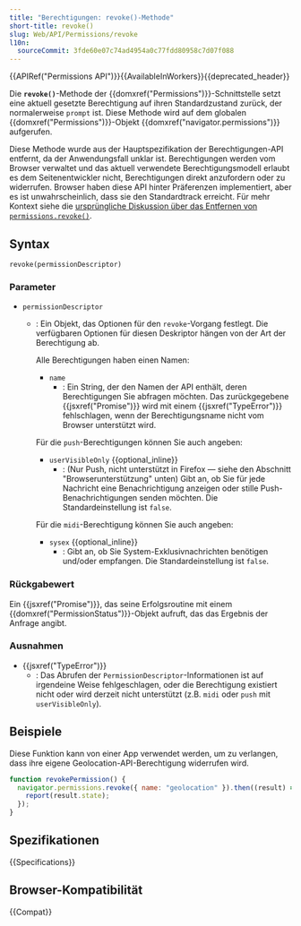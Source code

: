 ```yaml
---
title: "Berechtigungen: revoke()-Methode"
short-title: revoke()
slug: Web/API/Permissions/revoke
l10n:
  sourceCommit: 3fde60e07c74ad4954a0c77fdd80958c7d07f088
---
```


{{APIRef("Permissions API")}}{{AvailableInWorkers}}{{deprecated_header}}

Die **`revoke()`**-Methode der {{domxref("Permissions")}}-Schnittstelle setzt eine aktuell gesetzte Berechtigung auf ihren Standardzustand zurück, der normalerweise `prompt` ist. Diese Methode wird auf dem globalen {{domxref("Permissions")}}-Objekt {{domxref("navigator.permissions")}} aufgerufen.

Diese Methode wurde aus der Hauptspezifikation der Berechtigungen-API entfernt, da der Anwendungsfall unklar ist. Berechtigungen werden vom Browser verwaltet und das aktuell verwendete Berechtigungsmodell erlaubt es dem Seitenentwickler nicht, Berechtigungen direkt anzufordern oder zu widerrufen. Browser haben diese API hinter Präferenzen implementiert, aber es ist unwahrscheinlich, dass sie den Standardtrack erreicht. Für mehr Kontext siehe die [ursprüngliche Diskussion über das Entfernen von `permissions.revoke()`](https://github.com/w3c/permissions/issues/46).

## Syntax

```js-nolint
revoke(permissionDescriptor)
```

### Parameter

- `permissionDescriptor`

  - : Ein Objekt, das Optionen für den `revoke`-Vorgang festlegt. Die verfügbaren Optionen für diesen Deskriptor hängen von der Art der Berechtigung ab.

    Alle Berechtigungen haben einen Namen:

    - `name`
      - : Ein String, der den Namen der API enthält, deren Berechtigungen Sie abfragen möchten. Das zurückgegebene {{jsxref("Promise")}} wird mit einem {{jsxref("TypeError")}} fehlschlagen, wenn der Berechtigungsname nicht vom Browser unterstützt wird.

    Für die `push`-Berechtigungen können Sie auch angeben:

    - `userVisibleOnly` {{optional_inline}}
      - : (Nur Push, nicht unterstützt in Firefox — siehe den Abschnitt "Browserunterstützung" unten) Gibt an, ob Sie für jede Nachricht eine Benachrichtigung anzeigen oder stille Push-Benachrichtigungen senden möchten. Die Standardeinstellung ist `false`.

    Für die `midi`-Berechtigung können Sie auch angeben:

    - `sysex` {{optional_inline}}
      - : Gibt an, ob Sie System-Exklusivnachrichten benötigen und/oder empfangen. Die Standardeinstellung ist `false`.

### Rückgabewert

Ein {{jsxref("Promise")}}, das seine Erfolgsroutine mit einem {{domxref("PermissionStatus")}}-Objekt aufruft, das das Ergebnis der Anfrage angibt.

### Ausnahmen

- {{jsxref("TypeError")}}
  - : Das Abrufen der `PermissionDescriptor`-Informationen ist auf irgendeine Weise fehlgeschlagen, oder die Berechtigung existiert nicht oder wird derzeit nicht unterstützt (z.B. `midi` oder `push` mit `userVisibleOnly`).

## Beispiele

Diese Funktion kann von einer App verwendet werden, um zu verlangen, dass ihre eigene Geolocation-API-Berechtigung widerrufen wird.

```js
function revokePermission() {
  navigator.permissions.revoke({ name: "geolocation" }).then((result) => {
    report(result.state);
  });
}
```

## Spezifikationen

{{Specifications}}

## Browser-Kompatibilität

{{Compat}}
